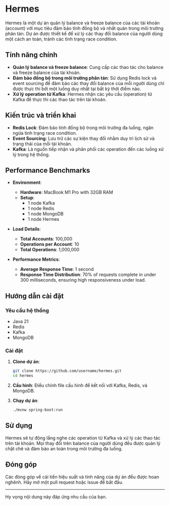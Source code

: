 # Hermes

Hermes là một dự án quản lý balance và freeze balance của các tài khoản (account) với mục tiêu đảm bảo tính đồng bộ và nhất quán trong môi trường phân tán. Dự án được thiết kế để xử lý các thay đổi balance của người dùng một cách an toàn, tránh các tình trạng race condition.

## Tính năng chính

- **Quản lý balance và freeze balance**: Cung cấp các thao tác cho balance và freeze balance của tài khoản.
- **Đảm bảo đồng bộ trong môi trường phân tán**: Sử dụng Redis lock và event sourcing để đảm bảo các thay đổi balance của mỗi người dùng chỉ được thực thi bởi một luồng duy nhất tại bất kỳ thời điểm nào.
- **Xử lý operation từ Kafka**: Hermes nhận các yêu cầu (operation) từ Kafka để thực thi các thao tác trên tài khoản.

## Kiến trúc và triển khai

- **Redis Lock**: Đảm bảo tính đồng bộ trong môi trường đa luồng, ngăn ngừa tình trạng race condition.
- **Event Sourcing**: Lưu trữ các sự kiện thay đổi nhằm duy trì lịch sử và trạng thái của mỗi tài khoản.
- **Kafka**: Là nguồn tiếp nhận và phân phối các operation đến các luồng xử lý trong hệ thống.

## Performance Benchmarks

- **Environment**:
   - **Hardware**: MacBook M1 Pro with 32GB RAM
   - **Setup**:
      - 1 node Kafka
      - 1 node Redis
      - 1 node MongoDB
      - 1 node Hermes

- **Load Details**:
   - **Total Accounts**: 100,000
   - **Operations per Account**: 10
   - **Total Operations**: 1,000,000

- **Performance Metrics**:
   - **Average Response Time**: 1 second
   - **Response Time Distribution**: 70% of requests complete in under 300 milliseconds, ensuring high responsiveness under load.

## Hướng dẫn cài đặt

### Yêu cầu hệ thống

- Java 21
- Redis
- Kafka
- MongoDB

### Cài đặt

1. **Clone dự án**:
   ```bash
   git clone https://github.com/username/hermes.git
   cd hermes
   ```

2. **Cấu hình**: Điều chỉnh file cấu hình để kết nối với Kafka, Redis, và MongoDB.

3. **Chạy dự án**:
   ```bash
   ./mvnw spring-boot:run
   ```

## Sử dụng

Hermes sẽ tự động lắng nghe các operation từ Kafka và xử lý các thao tác trên tài khoản. Mọi thay đổi trên balance của người dùng đều được quản lý chặt chẽ và đảm bảo an toàn trong môi trường đa luồng.

## Đóng góp

Các đóng góp về cải tiến hiệu suất và tính năng của dự án đều được hoan nghênh. Hãy mở một pull request hoặc issue để bắt đầu.

---

Hy vọng nội dung này đáp ứng nhu cầu của bạn.
